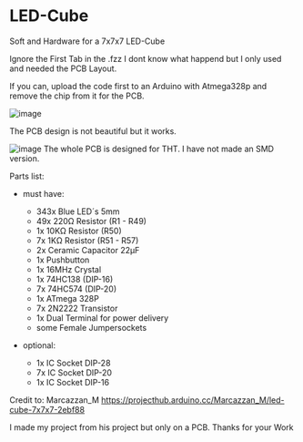 # LED-Cube
Soft and Hardware for a 7x7x7 LED-Cube

Ignore the First Tab in the .fzz I dont know what happend but I only used and needed the PCB Layout.

If you can, upload the code first to an Arduino with Atmega328p and remove the chip from it for the PCB.

![image](https://github.com/Kidigesdev/LED-Cube/assets/64473713/c3a086e2-edd6-467a-b7b2-e9b9459c968e)

The PCB design is not beautiful but it works.

![image](https://media.npr.org/assets/img/2023/05/26/honest-work-meme-cb0f0fb2227fb84b77b3c9a851ac09b095ab74d8-s1100-c50.jpg)
The whole PCB is designed for THT. I have not made an SMD version.


Parts list:
  - must have:
    * 343x Blue LED´s 5mm
    * 49x 220Ω Resistor  (R1 - R49)
    * 1x 10KΩ Resistor  (R50)
    * 7x  1KΩ Resistor  (R51 - R57)
    * 2x Ceramic Capacitor 22µF
    * 1x Pushbutton
    * 1x 16MHz Crystal
    * 1x 74HC138  (DIP-16)
    * 7x 74HC574  (DIP-20)
    * 1x ATmega 328P
    * 7x 2N2222 Transistor
    * 1x Dual Terminal for power delivery
    * some Female Jumpersockets
     
  - optional:
    * 1x IC Socket DIP-28
    * 7x IC Socket DIP-20
    * 1x IC Socket DIP-16

Credit to:
  Marcazzan_M
  https://projecthub.arduino.cc/Marcazzan_M/led-cube-7x7x7-2ebf88

  I made my project from his project but only on a PCB.
  Thanks for your Work

